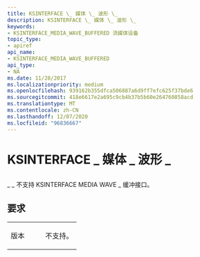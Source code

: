 ```yaml
---
title: KSINTERFACE \_ 媒体 \_ 波形 \_
description: KSINTERFACE \_ 媒体 \_ 波形 \_
keywords:
- KSINTERFACE_MEDIA_WAVE_BUFFERED 流媒体设备
topic_type:
- apiref
api_name:
- KSINTERFACE_MEDIA_WAVE_BUFFERED
api_type:
- NA
ms.date: 11/28/2017
ms.localizationpriority: medium
ms.openlocfilehash: 939162b355dfca506887a6d9ff7efc625f37bde6
ms.sourcegitcommit: 418e6617e2a695c9cb4b37b5b60e264760858acd
ms.translationtype: MT
ms.contentlocale: zh-CN
ms.lasthandoff: 12/07/2020
ms.locfileid: "96836667"
---
```

# <a name="ksinterface_media_wave_buffered"></a>KSINTERFACE \_ 媒体 \_ 波形 \_


## <span id="ddk_ksinterface_media_wave_buffered_ks"></span><span id="DDK_KSINTERFACE_MEDIA_WAVE_BUFFERED_KS"></span>


\_ \_ 不支持 KSINTERFACE MEDIA WAVE \_ 缓冲接口。

<a name="requirements"></a>要求
------------

<table>
<colgroup>
<col width="50%" />
<col width="50%" />
</colgroup>
<tbody>
<tr class="odd">
<td><p>版本</p></td>
<td><p>不支持。</p></td>
</tr>
</tbody>
</table>

 

 





